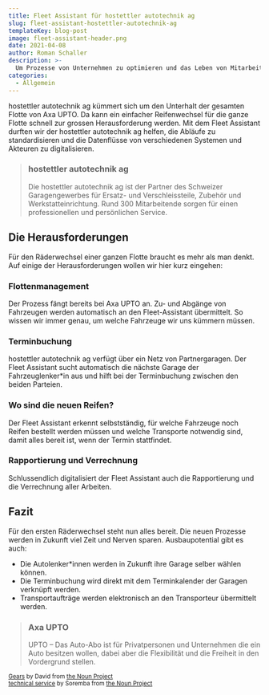 ```yaml
---
title: Fleet Assistant für hostettler autotechnik ag
slug: fleet-assistant-hostettler-autotechnik-ag
templateKey: blog-post
image: fleet-assistant-header.png
date: 2021-04-08
author: Roman Schaller
description: >-
  Um Prozesse von Unternehmen zu optimieren und das Leben von Mitarbeiter*innen zu vereinfachen sind wir als Apptiva AG angetreten. Für die hostettler autotechnik ag durften wir genau das einmal mehr tun.
categories:
  - Allgemein
---
```


hostettler autotechnik ag kümmert sich um den Unterhalt der gesamten Flotte von Axa UPTO. Da kann ein einfacher Reifenwechsel für die ganze Flotte schnell zur grossen Herausforderung werden. Mit dem Fleet Assistant durften wir der hostettler autotechnik ag
helfen, die Abläufe zu standardisieren und die Datenflüsse von verschiedenen Systemen und Akteuren zu digitalisieren.

> ### hostettler autotechnik ag
>
> Die hostettler autotechnik ag ist der Partner des Schweizer Garagengewerbes für Ersatz- und Verschleissteile, Zubehör und Werkstatteinrichtung. Rund 300 Mitarbeitende sorgen für einen professionellen und persönlichen Service.

## Die Herausforderungen

Für den Räderwechsel einer ganzen Flotte braucht es mehr als man denkt. Auf einige der Herausforderungen wollen wir hier kurz eingehen:

### Flottenmanagement

Der Prozess fängt bereits bei Axa UPTO an. Zu- und Abgänge von Fahrzeugen werden automatisch an den Fleet-Assistant übermittelt. So wissen wir immer genau, um welche Fahrzeuge wir uns kümmern müssen.

### Terminbuchung

hostettler autotechnik ag verfügt über ein Netz von Partnergaragen. Der Fleet Assistant sucht automatisch die nächste Garage der Fahrzeuglenker\*in aus und hilft bei der Terminbuchung zwischen den beiden Parteien.

### Wo sind die neuen Reifen?

Der Fleet Assistant erkennt selbstständig, für welche Fahrzeuge noch Reifen bestellt werden müssen und welche Transporte notwendig sind, damit alles bereit ist, wenn der Termin stattfindet.

### Rapportierung und Verrechnung

Schlussendlich digitalisiert der Fleet Assistant auch die Rapportierung und die Verrechnung aller Arbeiten.

## Fazit

Für den ersten Räderwechsel steht nun alles bereit. Die neuen Prozesse werden in Zukunft viel Zeit und Nerven sparen. Ausbaupotential gibt es auch:

- Die Autolenker\*innen werden in Zukunft ihre Garage selber wählen können.
- Die Terminbuchung wird direkt mit dem Terminkalender der Garagen verknüpft werden.
- Transportaufträge werden elektronisch an den Transporteur übermittelt werden.

> ### Axa UPTO
>
> UPTO – Das Auto-Abo ist für Privatpersonen und Unternehmen die ein Auto besitzen wollen, dabei aber die Flexibilität und die Freiheit
> in den Vordergrund stellen.

<sub>[Gears](https://thenounproject.com/search/?q=gear&i=441265) by David from [the Noun Project](https://thenounproject.com/)</sub>  
<sub>[technical service](https://thenounproject.com/search/?q=technical+service&i=3844482) by Soremba from [the Noun Project](https://thenounproject.com/)</sub>
